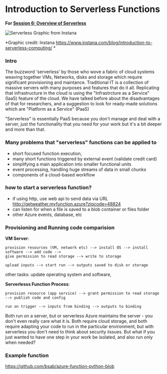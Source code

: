 # Introduction to Serverless Functions

**For [Session 6: Overview of Serverless](../session_serverless/index.md)**

![Serverless Graphic from Instana](https://www.instana.com/media/serverless-evolution-1024x455.jpeg)

*Graphic credit: Instana https://www.instana.com/blog/introduction-to-serverless-computing/ * 

### Intro
The buzzword 'serverless' by those who wove a fabric of cloud systems weaving together VMs, Networks, disks and storage which require significant provisioning and maintance.    Traditional IT is a collection of massive servers with many purposes and features that do it all.   Replicating that infrastructure in the cloud is using the "Infrastrcture as a Service" (IaaS) feature of the cloud.  We have talked before about the disadvantages of that for researchers, and a suggestion to look for ready-made solutions which are "Platform as a Service" (PaaS)

"Serverless" is essentially PaaS because you don't manage and deal with a server, just the functionality that you need for your work but it's a bit deeper and more than that.  

### Many problems that "serverless" functions can be applied to

- short focused function execution, 
- many short functions triggered by external event (validate credit card)
- simplifying a main application into smaller functional units
- event processing, handling huge streams of data in small chunks 
- components of a cloud-based workflow

### how to start a serverless function?

- if using http, use web api to send data via URL  http://getweather.myfunction.azure?zipcode=48824
- can listen for when a file is saved to a blob container or files folder
- other Azure events, database, etc

### Provisioning and Running code comparision

**VM Server**: 

```
provision resources (VM, network etc) --> install OS --> install software --> add code -->
give permission to read storage --> write to storage

upload inputs --> start run --> outputs saved to disk or storage
```

other tasks: update operating system and software, 

**Serverlesss Function Process**: 

```
provision resource (app service) --> grant permission to read storage --> publish code and config

run on trigger --> inputs from binding --> outputs to binding
```

Both run on a server, but or serverless Azure maintains the server - you don't even really care what it is.  Both require cloud storage, and both require adapting your code to run in the particular environment, but with serverless you don't need to think about security iissues.   But what if you just wanted to have one step in your work be isolated, and also run only when needed?

### Example function 

https://github.com/bsab/azure-function-python-blob